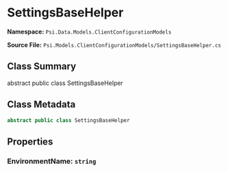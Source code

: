 # SettingsBaseHelper

**Namespace:** `Psi.Data.Models.ClientConfigurationModels`

**Source File:** `Psi.Models.ClientConfigurationModels/SettingsBaseHelper.cs`

## Class Summary

abstract public class SettingsBaseHelper

## Class Metadata

```typescript
abstract public class SettingsBaseHelper
```

## Properties

### EnvironmentName: `string`
